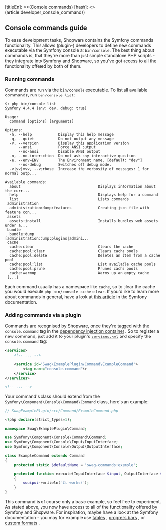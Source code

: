 [titleEn]: <>(Console commands)
[hash]: <>(article:developer_console_commands)

## Console commands guide

To ease development tasks, Shopware contains the Symfony commands functionality.
This allows (plugin-) developers to define new commands executable via the
Symfony console at `bin/console`. The best thing about commands is, that they're
more than just simple standalone PHP scripts - they integrate into Symfony and
Shopware, so you've got access to all the functionality offered by both of them.

### Running commands

Commands are run via the `bin/console` executable. To list all available
commands, run `bin/console list`:

```text
$: php bin/console list
Symfony 4.4.4 (env: dev, debug: true)

Usage:
  command [options] [arguments]

Options:
  -h, --help            Display this help message
  -q, --quiet           Do not output any message
  -V, --version         Display this application version
      --ansi            Force ANSI output
      --no-ansi         Disable ANSI output
  -n, --no-interaction  Do not ask any interactive question
  -e, --env=ENV         The Environment name. [default: "dev"]
      --no-debug        Switches off debug mode.
  -v|vv|vvv, --verbose  Increase the verbosity of messages: 1 for normal outp...

Available commands:
  about                                   Displays information about the curr...
  help                                    Displays help for a command
  list                                    Lists commands
 administration
  administration:dump:features            Creating json file with feature con...
 assets
  assets:install                          Installs bundles web assets under a...
 bundle
  bundle:dump                             [administration:dump:plugins|admini...
 cache
  cache:clear                             Clears the cache
  cache:pool:clear                        Clears cache pools
  cache:pool:delete                       Deletes an item from a cache pool
  cache:pool:list                         List available cache pools
  cache:pool:prune                        Prunes cache pools
  cache:warmup                            Warms up an empty cache
 [...]
```

Each command usually has a namespace like `cache`, so to clear the cache you
would execute `php bin/console cache:clear`. If you'd like to learn more about
commands in general, have a look at
[this article](https://symfony.com/doc/current/console.html)
in the Symfony documentation.

### Adding commands via a plugin

Commands are recognised by Shopware, once they're tagged with the
`console.command` tag in the
[dependency injection container](https://symfony.com/doc/current/service_container.html)
. So to register a new command, just add it to your plugin's
[`services.xml`](./../20-developer-guide/40-services-subscriber.md)
and specify the `console.command` tag:

```xml
<services>
    <!-- ... -->

    <service id="Swag\ExamplePlugin\Command\ExampleCommand">
        <tag name="console.command"/>
    </service>
</services>

<!-- ... -->
```

Your command's class should extend from the
`Symfony\Component\Console\Command\Command` class, here's an example:

```php
// SwagExamplePlugin/src/Command/ExampleCommand.php

<?php declare(strict_types=1);

namespace Swag\ExamplePlugin\Command;

use Symfony\Component\Console\Command\Command;
use Symfony\Component\Console\Input\InputInterface;
use Symfony\Component\Console\Output\OutputInterface;

class ExampleCommand extends Command
{
    protected static $defaultName = 'swag-commands:example';

    protected function execute(InputInterface $input, OutputInterface $output)
    {
        $output->writeln('It works!');
    }
}
```

This command is of course only a basic example, so feel free to experiment. As
stated above, you now have access to all of the functionality offered by Symfony
and Shopware. For inspiration, maybe have a look at the Symfony documentation -
you may for example use
[tables](https://symfony.com/doc/current/components/console/helpers/table.html)
,
[progress bars](https://symfony.com/doc/current/components/console/helpers/progressbar.html)
, or
[custom formats](https://symfony.com/doc/current/components/console/helpers/formatterhelper.html)
.
